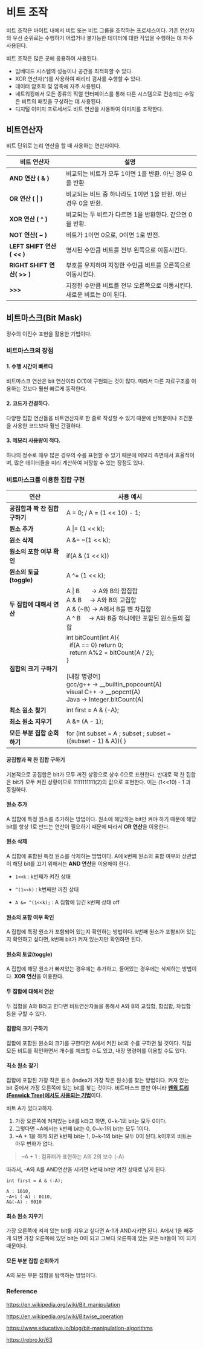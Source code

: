 # 비트 조작

비트 조작은 바이트 내에서 비트 또는 비트 그룹을 조작하는 프로세스이다. 기존 연산자의 우선 순위로는 수행하기 어렵거나 불가능한 데이터에 대한 작업을 수행하는 데 자주 사용된다. 

비트 조작은 많은 곳에 응용하여 사용된다.

- 임베디드 시스템의 성능이나 공간을 최적화할 수 있다.
- XOR 연산자(^)를 사용하여 패리티 검사를 수행할 수 있다.
- 데이터 암호화 및 압축에 자주 사용된다.
- 네트워킹에서 모든 종류의 직렬 인터페이스를 통해 다른 시스템으로 전송되는 수많은 비트의 패킷을 구성하는 데 사용된다.
- 디지털 이미지 프로세서도 비트 연산을 사용하여 이미지를 조작한다.

## 비트연산자
비트 단위로 논리 연산을 할 때 사용하는 연산자이다.

| 비트 연산자                        | 설명                                                                     |
| --------------------------------- | ------------------------------------------------------------------------ |
| **AND 연산 ( & )**                 | 비교되는 비트가 모두 1이면 1을 반환. 아닌 경우 0을 반환                  |
| **OR 연산 ( &#124; )**             | 비교되는 비트 중 하나라도 1이면 1을 반환. 아닌 경우 0을 반환.            |
| **XOR 연산 ( ^ )**                 | 비교되는 두 비트가 다르면 1을 반환한다. 같으면 0을 반환.                 |
| **NOT 연산( ~ )**                  | 비트가 1이면 0으로, 0이면 1로 반전.                                      |
| **LEFT SHIFT 연산 ( &#60;&#60; )** | 명시된 수만큼 비트를 전부 왼쪽으로 이동시킨다.                           |
| **RIGHT SHIFT 연산( &#62;&#62; )** | 부호를 유지하며 지정한 수만큼 비트를 오른쪽으로 이동시킨다.              |
| **&#62;&#62;&#62;**                | 지정한 수만큼 비트를 전부 오른쪽으로 이동시킨다. 새로운 비트는 0이 된다. |


## 비트마스크(Bit Mask)

정수의 이진수 표현을 활용한 기법이다. 

### 비트마스크의 장점
#### 1. 수행 시간이 빠르다

비트마스크 연산은 bit 연산이라 O(1)에 구현되는 것이 많다. 따라서 다른 자료구조를 이용하는 것보다 훨씬 빠르게 동작한다. 

#### 2. 코드가 간결하다.

다양한 집합 연산들을 비트연산자로 한 줄로 작성할 수 있기 때문에 반복문이나 조건문을 사용한 코드보다 훨씬 간결하다. 

#### 3. 메모리 사용량이 적다.

하나의 정수로 매우 많은 경우의 수를 표현할 수 있기 때문에 메모리 측면에서 효율적이며, 많은 데이터들을 미리 계산하여 저장할 수 있는 장점도 있다.

### 비트마스크를 이용한 집합 구현

연산|사용 예시
-|-
**공집합과 꽉 찬 집합 구하기**|A = 0; / A = (1 << 10) - 1;
**원소 추가**|A &#124;= (1 << k);
**원소 삭제**|A &= ~(1 << k);
**원소의 포함 여부 확인**|if(A & (1 << k))
**원소의 토글(toggle)**|A ^= (1 << k);
**두 집합에 대해서 연산**|A &#124; B       → A와 B의 합집합<br>A & B     → A와 B의 교집합<br>A & (~B) → A에서 B를 뺀 차집합<br>A ^ B     → A와 B중 하나에만 포함된 원소들의 집합 
**집합의 크기 구하기**|int bitCount(int A){<br>  if(A == 0) return 0;<br>  return A%2 + bitCount(A / 2);<br>}<br><br>[내장 명령어]<br>gcc/g++ → __builtin_popcount(A) <br>visual C++ → __popcnt(A)<br>Java → Integer.bitCount(A)
**최소 원소 찾기**|int first = A & (-A);
**최소 원소 지우기**|A &= (A - 1);
**모든 부분 집합 순회하기**|for (int subset = A ; subset ; subset = ((subset - 1) & A)){ }

#### 공집합과 꽉 찬 집합 구하기
기본적으로 공집합은 bit가 모두 꺼진 상황으로 상수 0으로 표현한다. 반대로 꽉 찬 집합은 bit가 모두 켜진 상황이므로 1111111111(2)의 값으로 표현한다. 이는 (1<<10) - 1 과 동일하다.

#### 원소 추가
A 집합에 특정 원소를 추가하는 방법이다. 원소에 해당하는 bit만 켜야 하기 때문에 해당 bit를 항상 1로 만드는 연산이 필요하기 때문에 따라서 **OR 연산**을 이용한다. 

#### 원소 삭제
A 집합에 포함된 특정 원소를 삭제하는 방법이다. A에 k번째 원소의 포함 여부와 상관없이 해당 bit를 끄기 위해서는 **AND 연산**을 이용해야 한다.
- `1<<k` : k번째가 켜진 상태

- `^(1<<k)` : k번째만 꺼진 상태

- `A &= ^(1<<k);` : A 집합에 담긴 k번째 상태 off

#### 원소의 포함 여부 확인
A 집합에 특정 원소가 포함되어 있는지 확인하는 방법이다. k번째 원소가 포함되어 있는지 확인하고 싶다면, k번째 bit가 켜져 있는지만 확인하면 된다. 

#### 원소의 토글(toggle)
A 집합에 해당 원소가 빠져있는 경우에는 추가하고, 들어있는 경우에는 삭제하는 방법이다. **XOR 연산**을 이용한다.

#### 두 집합에 대해서 연산
두 집합을 A와 B라고 한다면 비트연산자들을 통해서 A와 B의 교집합, 합집합, 차집합 등을 구할 수 있다. 

#### 집합의 크기 구하기
집합에 포함된 원소의 크기를 구한다면 A에서 켜진 bit의 수를 구하면 될 것이다. 직접 모든 비트를 확인하면서 개수를 체크할 수도 있고, 내장 명령어를 이용할 수도 있다. 

#### 최소 원소 찾기
집합에 포함된 가장 작은 원소 (index가 가장 작은 원소)를 찾는 방법이다. 켜져 있는 bit 중에서 가장 오른쪽에 있는 bit를 찾는 것이다. 비트마스크 뿐만 아니라 <u>**펜윅 트리 (Fenwick Tree)에서도 사용되는 기법**</u>이다. 

비트 A가 있다고하자. 

1. 가장 오른쪽에 켜져있는 bit를 k라고 하면, 0~k-1의 bit는 모두 0이다.
2. 그렇다면 ~A에서는 k번째 bit는 0, 0~k-1의 bit는 모두 1이다.
3. ~A + 1을 하게 되면 k번째 bit는 1, 0~k-1의 bit는 모두 0이 된다. k이후의 비트는 아무 변화가 없다.
> ~A + 1 : 컴퓨터가 표현하는 A의 2의 보수 (-A) 

따라서, -A와 A를 AND연산을 시키면 k번째 bit만 켜진 상태로 남게 된다.

    int first = A & (-A);
     
    A : 1010,
    ~A+1 (-A) : 0110,
    A&(-A) : 0010 

#### 최소 원소 지우기
가장 오른쪽에 켜져 있는 bit를 지우고 싶다면 A-1과 AND시키면 된다. A에서 1을 빼주게 되면 가장 오른쪽에 있던 bit는 0이 되고 그보다 오른쪽에 있는 모든 bit들이 1이 되기 때문이다. 

#### 모든 부분 집합 순회하기
A의 모든 부분 집합을 탐색하는 방법이다. 

### Reference 

https://en.wikipedia.org/wiki/Bit_manipulation

https://en.wikipedia.org/wiki/Bitwise_operation

https://www.educative.io/blog/bit-manipulation-algorithms

https://rebro.kr/63


